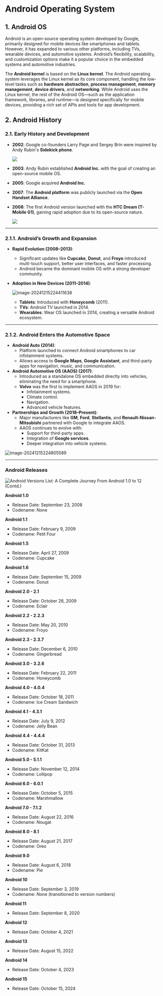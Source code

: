 #  Android Operating System

## 1. Android OS

Android is an open-source operating system developed by Google, primarily designed for mobile devices like smartphones and tablets. However, it has expanded to various other platforms, including TVs, wearable devices, and automotive systems. Android’s flexibility, scalability, and customization options make it a popular choice in the embedded systems and automotive industries.

The **Android kernel** is based on the **Linux kernel**. The Android operating system leverages the Linux kernel as its core component, handling the low-level tasks such as **hardware abstraction**, **process management**, **memory management**, **device drivers**, and **networking**. While Android uses the Linux kernel, the rest of the Android OS—such as the application framework, libraries, and runtime—is designed specifically for mobile devices, providing a rich set of APIs and tools for app development.

## 2. Android History

### 2.1. **Early History and Development**

- **2002**: Google co-founders Larry Page and Sergey Brin were inspired by Andy Rubin's **Sidekick phone**.

  ![](https://deaftechcompendium.wordpress.com/wp-content/uploads/2017/05/sidekick.jpg)

- **2003**: Andy Rubin established **Android Inc.** with the goal of creating an open-source mobile OS.

- **2005**: Google acquired **Android Inc.**

- **2007**: The **Android platform** was publicly launched via the **Open Handset Alliance**.

- **2008**: The first Android version launched with the **HTC Dream (T-Mobile G1)**, gaining rapid adoption due to its open-source nature.

  ![](README.assets/g1-open.jpg)

------

### 2.1.1. **Android’s Growth and Expansion**

- **Rapid Evolution (2008–2013)**:

  - Significant updates like **Cupcake**, **Donut**, and **Froyo** introduced multi-touch support, better user interfaces, and faster processing.
  - Android became the dominant mobile OS with a strong developer community.

- **Adoption in New Devices (2011–2014)**:

  ![image-20241215224411638](README.assets/image-20241215224411638.png)

  - **Tablets**: Introduced with **Honeycomb** (2011).
  - **TVs**: Android TV launched in 2014.
  - **Wearables**: Wear OS launched in 2014, creating a versatile Android ecosystem.

------

### 2.1.2. **Android Enters the Automotive Space**

- **Android Auto (2014)**:
  - Platform launched to connect Android smartphones to car infotainment systems.
  - Allows access to **Google Maps**, **Google Assistant**, and third-party apps for navigation, music, and communication.
- **Android Automotive OS (AAOS) (2017)**:
  - Introduced as a standalone OS embedded directly into vehicles, eliminating the need for a smartphone.
  - **Volvo** was the first to implement AAOS in 2019 for:
    - Infotainment systems.
    - Climate control.
    - Navigation.
    - Advanced vehicle features.
- **Partnerships and Growth (2018–Present)**:
  - Major manufacturers like **GM**, **Ford**, **Stellantis**, and **Renault-Nissan-Mitsubishi** partnered with Google to integrate AAOS.
  - AAOS continues to evolve with:
    - Support for third-party apps.
    - Integration of **Google services**.
    - Deeper integration into vehicle systems.

![image-20241215224805589](README.assets/image-20241215224805589.png)

------------------------------------------------------------------

### Android Releases

![Android Versions List: A Complete Journey From Android 1.0 to 12 (Contd.)](README.assets/Android-Versions-1024x536.jpg)

**Android 1.0**

- Release Date: September 23, 2008
- Codename: None

**Android 1.1**

- Release Date: February 9, 2009
- Codename: Petit Four

**Android 1.5**

- Release Date: April 27, 2009
- Codename: Cupcake

**Android 1.6**

- Release Date: September 15, 2009
- Codename: Donut

**Android 2.0 - 2.1**

- Release Date: October 26, 2009
- Codename: Eclair

**Android 2.2 - 2.2.3**

- Release Date: May 20, 2010
- Codename: Froyo

**Android 2.3 - 2.3.7**

- Release Date: December 6, 2010
- Codename: Gingerbread

**Android 3.0 - 3.2.6**

- Release Date: February 22, 2011
- Codename: Honeycomb

**Android 4.0 - 4.0.4**

- Release Date: October 18, 2011
- Codename: Ice Cream Sandwich

**Android 4.1 - 4.3.1**

- Release Date: July 9, 2012
- Codename: Jelly Bean

**Android 4.4 - 4.4.4**

- Release Date: October 31, 2013
- Codename: KitKat

**Android 5.0 - 5.1.1**

- Release Date: November 12, 2014
- Codename: Lollipop

**Android 6.0 - 6.0.1**

- Release Date: October 5, 2015
- Codename: Marshmallow

**Android 7.0 - 7.1.2**

- Release Date: August 22, 2016
- Codename: Nougat

**Android 8.0 - 8.1**

- Release Date: August 21, 2017
- Codename: Oreo

**Android 9.0**

- Release Date: August 6, 2018
- Codename: Pie

**Android 10**

- Release Date: September 3, 2019
- Codename: None (transitioned to version numbers)

**Android 11**

- Release Date: September 8, 2020

**Android 12**

- Release Date: October 4, 2021

**Android 13**

- Release Date: August 15, 2022

**Android 14**

- Release Date: October 4, 2023

**Android 15**

- Release Date: October 15, 2024